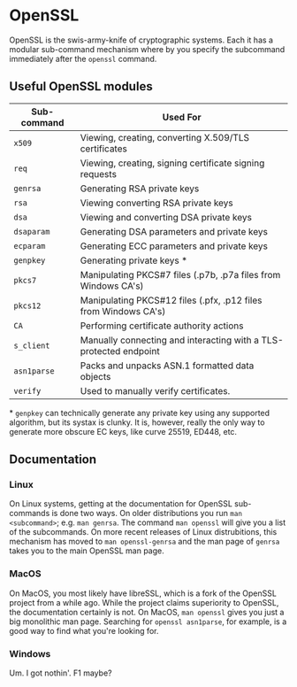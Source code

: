 # OpenSSL

OpenSSL is the swis-army-knife of cryptographic systems. Each it has a modular sub-command mechanism where
by you specify the subcommand immediately after the `openssl` command.

## Useful OpenSSL modules

| Sub-command | Used For |
| - | - |
| `x509` | Viewing, creating, converting X.509/TLS certificates |
| `req` | Viewing, creating, signing certificate signing requests |
| `genrsa` | Generating RSA private keys |
| `rsa` | Viewing converting RSA private keys |
| `dsa` | Viewing and converting DSA private keys | 
| `dsaparam` | Generating DSA parameters and private keys |
| `ecparam` | Generating ECC parameters and private keys |
| `genpkey` | Generating private keys \* |
| `pkcs7` | Manipulating PKCS#7 files (.p7b, .p7a files from Windows CA's) |
| `pkcs12` | Manipulating PKCS#12 files (.pfx, .p12 files from Windows CA's) |
| `CA` | Performing certificate authority actions |
| `s_client` | Manually connecting and interacting with a TLS-protected endpoint |
| `asn1parse` | Packs and unpacks ASN.1 formatted data objects |
| `verify` | Used to manually verify certificates. |

\* `genpkey` can technically generate any private key using any supported algorithm, but
its systax is clunky. It is, however, really the only way to generate more obscure EC keys,
like curve 25519, ED448, etc.

## Documentation

### Linux

On Linux systems, getting at the documentation for OpenSSL sub-commands is done two ways. On older distributions
you run `man <subcommand>`; e.g. `man genrsa`. The command `man openssl` will give you a list of the subcommands.
On more recent releases of Linux distrubitions, this mechanism has moved to `man openssl-genrsa` and the
man page of `genrsa` takes you to the main OpenSSL man page.

### MacOS

On MacOS, you most likely have libreSSL, which is a fork of the OpenSSL project from a while ago. While the project
claims superiority to OpenSSL, the documentation certainly is not. On MacOS, `man openssl` gives you just a big
monolithic man page. Searching for `openssl asn1parse`, for example, is a good way to find what you're looking
for.

### Windows

Um. I got nothin'. F1 maybe?
